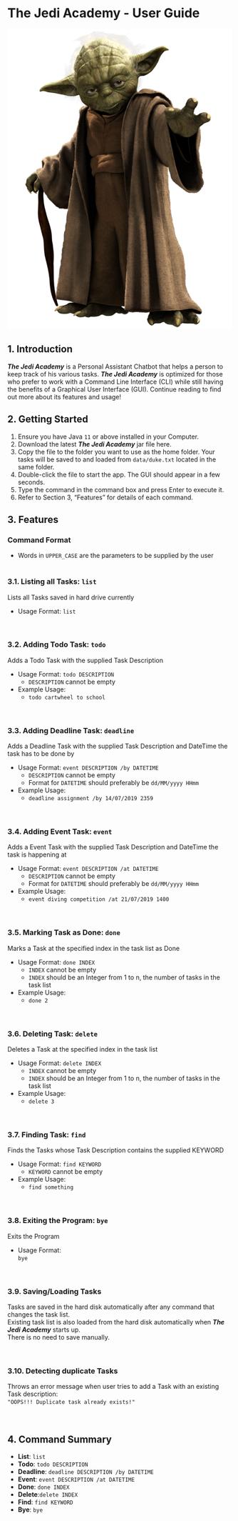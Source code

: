 # The Jedi Academy - User Guide
![Yoda](https://github.com/MackyMaguire/duke/blob/master/src/main/resources/images/Yoda.png)

## 1. Introduction
_**The Jedi Academy**_ is a Personal Assistant Chatbot that helps a person to keep track of his various tasks. _**The Jedi Academy**_ is optimized for those who prefer to work with a Command Line Interface (CLI) while still having the benefits of a Graphical User Interface (GUI). Continue reading to find out more about its features and usage!

## 2. Getting Started
1. Ensure you have Java `11` or above installed in your Computer.
2. Download the latest _**The Jedi Academy**_ jar file here.
3. Copy the file to the folder you want to use as the home folder. Your tasks will be saved to and loaded from `data/duke.txt` located in the same folder.
4. Double-click the file to start the app. The GUI should appear in a few seconds.
5. Type the command in the command box and press Enter to execute it.
6. Refer to Section 3, “Features” for details of each command.

## 3. Features 
### Command Format
* Words in `UPPER_CASE` are the parameters to be supplied by the user
<br/><br/> 

### 3.1. Listing all Tasks: `list` 
Lists all Tasks saved in hard drive currently    
* Usage Format: `list`    
<br/><br/> 

### 3.2. Adding Todo Task: `todo`     
Adds a Todo Task with the supplied Task Description     
* Usage Format: `todo DESCRIPTION`  
  * `DESCRIPTION` cannot be empty
* Example Usage:    
  * `todo cartwheel to school`  
<br/><br/> 

### 3.3. Adding Deadline Task: `deadline` 
Adds a Deadline Task with the supplied Task Description and DateTime the task has to be done by    
* Usage Format: `event DESCRIPTION /by DATETIME`    
  * `DESCRIPTION` cannot be empty
  * Format for `DATETIME` should preferably be `dd/MM/yyyy HHmm`
* Example Usage:    
  * `deadline assignment /by 14/07/2019 2359`  
<br/><br/> 

### 3.4. Adding Event Task: `event`     
Adds a Event Task with the supplied Task Description and DateTime the task is happening at   
* Usage Format: `event DESCRIPTION /at DATETIME`
  * `DESCRIPTION` cannot be empty
  * Format for `DATETIME` should preferably be `dd/MM/yyyy HHmm`
* Example Usage:     
  * `event diving competition /at 21/07/2019 1400`    
<br/><br/> 

### 3.5. Marking Task as Done: `done`  
Marks a Task at the specified index in the task list as Done    
* Usage Format: `done INDEX` 
  * `INDEX` cannot be empty
  * `INDEX` should be an Integer from 1 to n, the number of tasks in the task list
* Example Usage:    
  * `done 2`    
<br/><br/> 

### 3.6. Deleting Task: `delete` 
Deletes a Task at the specified index in the task list    
* Usage Format: `delete INDEX`   
  * `INDEX` cannot be empty
  * `INDEX` should be an Integer from 1 to n, the number of tasks in the task list
* Example Usage:    
  * `delete 3 `   
<br/><br/> 

### 3.7. Finding Task: `find` 
Finds the Tasks whose Task Description contains the supplied KEYWORD    
* Usage Format: `find KEYWORD`    
  * `KEYWORD` cannot be empty
* Example Usage:    
  * `find something`    
<br/><br/> 

### 3.8. Exiting the Program: `bye` 
Exits the Program    
* Usage Format:     
`bye`    
<br/><br/> 

### 3.9. Saving/Loading Tasks
Tasks are saved in the hard disk automatically after any command that changes the task list.    
Existing task list is also loaded from the hard disk automatically when _**The Jedi Academy**_ starts up.    
There is no need to save manually.      
<br/><br/> 
  
### 3.10. Detecting duplicate Tasks 
Throws an error message when user tries to add a Task with an existing Task description:    
`"OOPS!!! Duplicate task already exists!"`    
<br/><br/> 
 
## 4. Command Summary
* **List**: `list`
* **Todo**: `todo DESCRIPTION`
* **Deadline**: `deadline DESCRIPTION /by DATETIME`
* **Event**: `event DESCRIPTION /at DATETIME`
* **Done**: `done INDEX`
* **Delete**:`delete INDEX`
* **Find**: `find KEYWORD`
* **Bye**: `bye`
